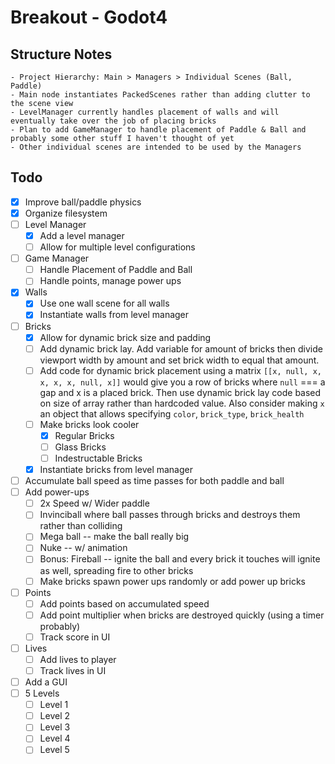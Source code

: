 # Breakout - Godot4

## Structure Notes
	- Project Hierarchy: Main > Managers > Individual Scenes (Ball, Paddle)
	- Main node instantiates PackedScenes rather than adding clutter to the scene view
	- LevelManager currently handles placement of walls and will eventually take over the job of placing bricks
	- Plan to add GameManager to handle placement of Paddle & Ball and probably some other stuff I haven't thought of yet
	- Other individual scenes are intended to be used by the Managers

## Todo
- [x] Improve ball/paddle physics
- [x] Organize filesystem
- [ ] Level Manager
	- [x] Add a level manager
	- [ ] Allow for multiple level configurations
- [ ] Game Manager
	- [ ] Handle Placement of Paddle and Ball
	- [ ] Handle points, manage power ups
- [x] Walls
	- [x] Use one wall scene for all walls
	- [x] Instantiate walls from level manager
- [ ] Bricks
	- [x] Allow for dynamic brick size and padding
	- [ ] Add dynamic brick lay. Add variable for amount of bricks then divide viewport width by amount and set brick width to equal that amount.
	- [ ] Add code for dynamic brick placement using a matrix `[[x, null, x, x, x, x, null, x]]` would give you a row of bricks where `null` === a gap and x is a placed brick. Then use dynamic brick lay code based on size of array rather than hardcoded value. Also consider making `x` an object that allows specifying `color`, `brick_type`, `brick_health`
	- [ ] Make bricks look cooler
		- [x] Regular Bricks
		- [ ] Glass Bricks
		- [ ] Indestructable Bricks
	- [x]  Instantiate bricks from level manager
- [ ] Accumulate ball speed as time passes for both paddle and ball
- [ ] Add power-ups
	- [ ] 2x Speed w/ Wider paddle
	- [ ] Invinciball where ball passes through bricks and destroys them rather than colliding
	- [ ] Mega ball -- make the ball really big
	- [ ] Nuke -- w/ animation
	- [ ] Bonus: Fireball -- ignite the ball and every brick it touches will ignite as well, spreading fire to other bricks
	- [ ] Make bricks spawn power ups randomly or add power up bricks
- [ ] Points
	- [ ] Add points based on accumulated speed
	- [ ] Add point multiplier when bricks are destroyed quickly (using a timer probably)
	- [ ] Track score in UI
- [ ] Lives
	- [ ] Add lives to player
	- [ ] Track lives in UI
- [ ] Add a GUI
- [ ] 5 Levels
	- [ ] Level 1
	- [ ] Level 2
	- [ ] Level 3
	- [ ] Level 4
	- [ ] Level 5
